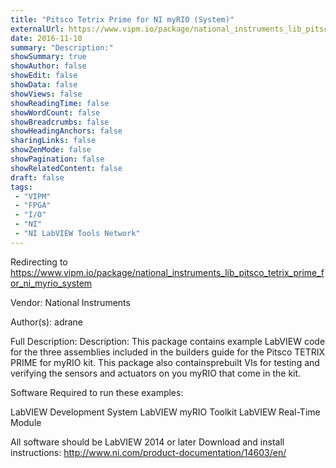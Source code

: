 ```yaml
---
title: "Pitsco Tetrix Prime for NI myRIO (System)"
externalUrl: https://www.vipm.io/package/national_instruments_lib_pitsco_tetrix_prime_for_ni_myrio_system
date: 2016-11-10
summary: "Description:"
showSummary: true
showAuthor: false
showEdit: false
showData: false
showViews: false
showReadingTime: false
showWordCount: false
showBreadcrumbs: false
showHeadingAnchors: false
sharingLinks: false
showZenMode: false
showPagination: false
showRelatedContent: false
draft: false
tags:
 - "VIPM"
 - "FPGA"
 - "I/O"
 - "NI"
 - "NI LabVIEW Tools Network"
---
```


Redirecting to https://www.vipm.io/package/national_instruments_lib_pitsco_tetrix_prime_for_ni_myrio_system

Vendor: National Instruments

Author(s): adrane
 
Full Description:
Description:
This package contains example LabVIEW code for the three assemblies included in the builders guide for the Pitsco TETRIX PRIME for myRIO kit.  This package also containsprebuilt VIs for testing and verifying the sensors and actuators on you myRIO that come in the kit.  

Software Required to run these examples:

LabVIEW Development System
LabVIEW myRIO Toolkit
LabVIEW Real-Time Module

All software should be LabVIEW 2014 or later
Download and install instructions: http://www.ni.com/product-documentation/14603/en/